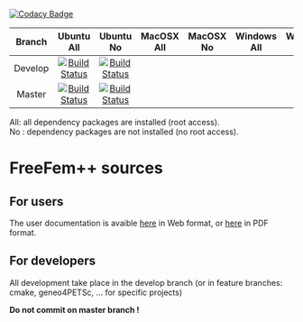 [![Codacy Badge](https://api.codacy.com/project/badge/Grade/710d25bb3c6040c19c3ff7c0f3201835)](https://www.codacy.com/app/sgarnotel/FreeFem-sources?utm_source=github.com&amp;utm_medium=referral&amp;utm_content=FreeFem/FreeFem-sources&amp;utm_campaign=Badge_Grade)

| Branch | Ubuntu All | Ubuntu No | MacOSX All | MacOSX No | Windows All | Windows No |
|:---:|:---:|:---:|:---:|:---:|:---:|:---:|
| Develop | [![Build Status](https://ci.inria.fr/freefem/buildStatus/icon?job=FreeFem-source-develop-UbuntuAll)](https://ci.inria.fr/freefem/job/FreeFem-source-develop-UbuntuAll/) | [![Build Status](https://ci.inria.fr/freefem/buildStatus/icon?job=FreeFem-source-develop-UbuntuNo)](https://ci.inria.fr/freefem/job/FreeFem-source-develop-UbuntuNo/) | | | | |
| Master | [![Build Status](https://ci.inria.fr/freefem/buildStatus/icon?job=FreeFem-source-master-UbuntuAll)](https://ci.inria.fr/freefem/job/FreeFem-source-master-UbuntuAll/) | [![Build Status](https://ci.inria.fr/freefem/buildStatus/icon?job=FreeFem-source-master-UbuntuNo)](https://ci.inria.fr/freefem/job/FreeFem-source-master-UbuntuNo/) | | | | | |

All: all dependency packages are installed (root access).<br/>
No : dependency packages are not installed (no root access).

# FreeFem++ sources

## For users

The user documentation is avaible [here](https://github.com/FreeFem/FreeFem-doc) in Web format, or [here](https://github.com/FreeFem/FreeFem-doc-pdf/raw/master/freefem%2B%2Bdoc.pdf) in PDF format.

## For developers

All development take place in the develop branch (or in feature branches: cmake, geneo4PETSc, ... for specific projects)

**Do not commit on master branch !**
